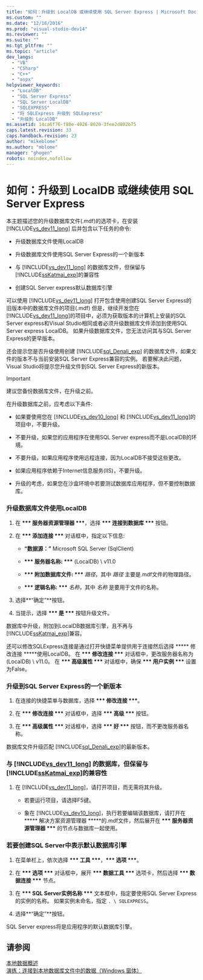 ```yaml
---
title: "如何：升级到 LocalDB 或继续使用 SQL Server Express | Microsoft Docs"
ms.custom: ""
ms.date: "12/16/2016"
ms.prod: "visual-studio-dev14"
ms.reviewer: ""
ms.suite: ""
ms.tgt_pltfrm: ""
ms.topic: "article"
dev_langs: 
  - "VB"
  - "CSharp"
  - "C++"
  - "aspx"
helpviewer_keywords: 
  - "LocalDB"
  - "SQL Server Express"
  - "SQL Server LocalDB"
  - "SQLEXPRESS"
  - "将 SQLExpress 升级到 SQLExpress"
  - "升级到 LocalDB"
ms.assetid: 14ca6f76-f80e-4926-8020-3fee2d802b75
caps.latest.revision: 33
caps.handback.revision: 23
author: "mikeblome"
ms.author: "mblome"
manager: "ghogen"
robots: noindex,nofollow
---
```

# 如何：升级到 LocalDB 或继续使用 SQL Server Express
本主题描述您的升级数据库文件\(.mdf\)的选项卡，在安装 [!INCLUDE[vs_dev11_long](../data-tools/includes/vs_dev11_long_md.md)] 后并包含以下任务的命令:  
  
-   升级数据库文件使用LocalDB  
  
-   升级数据库文件使用SQL Server Express的一个新版本  
  
-   与 [!INCLUDE[vs_dev11_long](../data-tools/includes/vs_dev11_long_md.md)] 的数据库文件，但保留与 [!INCLUDE[ssKatmai_exp](../data-tools/includes/sskatmai_exp_md.md)]的兼容性  
  
-   创建SQL Server express默认数据库引擎  
  
 可以使用 [!INCLUDE[vs_dev11_long](../data-tools/includes/vs_dev11_long_md.md)] 打开包含使用创建SQL Server Express的旧版本中的数据库文件的项目\(.mdf\)  但是，继续开发您在 [!INCLUDE[vs_dev11_long](../data-tools/includes/vs_dev11_long_md.md)]的项目中，必须为获取版本的计算机上安装的SQL Server express和Visual Studio相同或者必须升级数据库文件添加到使用SQL Server express LocalDB。  如果升级数据库文件，您无法访问其与SQL Server Express的更早版本。  
  
 还会提示您是否升级使用创建 [!INCLUDE[sql_Denali_exp](../data-tools/includes/sql_denali_exp_md.md)] 的数据库文件，如果文件的版本不与当前安装SQL Server Express兼容的实例。  若要解决此问题，Visual Studio将提示您升级文件到SQL Server Express的新版本。  
  
> [!IMPORTANT]
>  建议您备份数据库文件，在升级之前。  
  
 在升级数据库之前，应考虑以下条件:  
  
-   如果要使用您在 [!INCLUDE[vs_dev10_long](../code-quality/includes/vs_dev10_long_md.md)] 和 [!INCLUDE[vs_dev11_long](../data-tools/includes/vs_dev11_long_md.md)]的项目中，不要升级。  
  
-   不要升级，如果您的应用程序在使用SQL Server express而不是LocalDB的环境。  
  
-   不要升级，如果应用程序使用远程连接，因为LocalDB不接受这些更改。  
  
-   如果应用程序依赖于Internet信息服务\(IIS\)，不要升级。  
  
-   升级的考虑，如果您在沙盒环境中若要测试数据库应用程序，但不要控制数据库。  
  
### 升级数据库文件使用LocalDB  
  
1.  在 **\*\*\* 服务器资源管理器 \*\*\***，选择 **\*\*\* 连接到数据库 \*\*\*** 按钮。  
  
2.  在 **\*\*\* 添加连接 \*\*\*** 对话框中，指定以下信息:  
  
    -   **“数据源：”** Microsoft SQL Server \(SqlClient\)  
  
    -   **\*\*\* 服务器名称: \*\*\*** \(LocalDB\) \\ v11.0  
  
    -   **\*\*\* 附加数据库文件: \*\*\*** *路径*，其中 *路径* 主要是.mdf文件的物理路径。  
  
    -   **\*\*\* 逻辑名称: \*\*\*** *名称*，其中 *名称* 是要用于文件的名称。  
  
3.  选择**“确定”**按钮。  
  
4.  当提示，选择 **\*\*\* 是 \*\*\*** 按钮升级文件。  
  
 数据库中升级，附加到LocalDB数据库引擎，且不再与 [!INCLUDE[ssKatmai_exp](../data-tools/includes/sskatmai_exp_md.md)]兼容。  
  
 还可以修改SQLExpress连接是通过打开快捷菜单提供用于连接然后选择 **\*\*\* 修改连接 \*\*\***使用LocalDB。  在 **\*\*\* 修改连接 \*\*\*** 对话框中，更改服务器名称为\(LocalDB\) \\ v11.0。  在 **\*\*\* 高级属性 \*\*\*** 对话框中，确保 **\*\*\* 用户实例 \*\*\*** 设置为False。  
  
### 升级到SQL Server Express的一个新版本  
  
1.  在连接的快捷菜单与数据库，选择 **\*\*\* 修改连接 \*\*\***。  
  
2.  在 **\*\*\* 修改连接 \*\*\*** 对话框中，选择 **\*\*\* 高级 \*\*\*** 按钮。  
  
3.  在 **\*\*\* 高级属性 \*\*\*** 对话框中，选择 **\*\*\* 好 \*\*\*** 按钮，而不更改服务器名称。  
  
 数据库文件升级匹配 [!INCLUDE[sql_Denali_exp](../data-tools/includes/sql_denali_exp_md.md)]的最新版本。  
  
### 与 [!INCLUDE[vs_dev11_long](../data-tools/includes/vs_dev11_long_md.md)] 的数据库，但保留与 [!INCLUDE[ssKatmai_exp](../data-tools/includes/sskatmai_exp_md.md)]的兼容性  
  
1.  在 [!INCLUDE[vs_dev11_long](../data-tools/includes/vs_dev11_long_md.md)]，请打开项目，而无需将其升级。  
  
    -   若要运行项目，请选择F5键。  
  
    -   象在 [!INCLUDE[vs_dev10_long](../code-quality/includes/vs_dev10_long_md.md)]，执行若要编辑该数据库，请打开在 **\*\*\* 解决方案资源管理器 \*\*\***的.mdf文件，然后展开在 **\*\*\* 服务器资源管理器 \*\*\*** 的节点与数据库一起使用。  
  
### 若要创建SQL Server中表示默认数据库引擎  
  
1.  在菜单栏上，依次选择 **\*\*\* 工具 \*\*\***，**\*\*\* 选项 \*\*\***。  
  
2.  在 **\*\*\* 选项 \*\*\*** 对话框中，展开 **\*\*\* 数据工具 \*\*\*** 选项卡，然后选择 **\*\*\* 数据连接 \*\*\*** 节点。  
  
3.  在 **\*\*\* SQL Server实例名称 \*\*\*** 文本框中，指定要使用SQL Server Express的实例的名称。  如果实例未命名，指定 `. \ SQLEXPRESS`。  
  
4.  选择**“确定”**按钮。  
  
 SQL Server express将是应用程序的默认数据库引擎。  
  
## 请参阅  
 [本地数据概述](../data-tools/local-data-overview.md)   
 [演练：连接到本地数据库文件中的数据（Windows 窗体）](../Topic/Walkthrough:%20Connecting%20to%20Data%20in%20a%20Local%20Database%20File%20\(Windows%20Forms\).md)